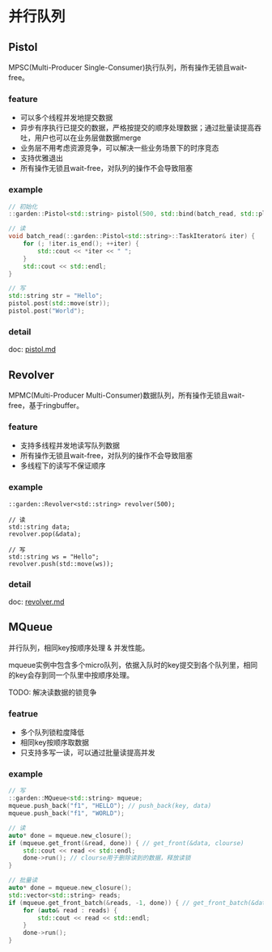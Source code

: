 # 并行队列

## Pistol
MPSC(Multi-Producer Single-Consumer)执行队列，所有操作无锁且wait-free。

### feature
* 可以多个线程并发地提交数据
* 异步有序执行已提交的数据，严格按提交的顺序处理数据；通过批量读提高吞吐，用户也可以在业务层做数据merge
* 业务层不用考虑资源竞争，可以解决一些业务场景下的时序竞态
* 支持优雅退出
* 所有操作无锁且wait-free，对队列的操作不会导致阻塞

### example
```c++
// 初始化
::garden::Pistol<std::string> pistol(500, std::bind(batch_read, std::placeholders::_1));

// 读
void batch_read(::garden::Pistol<std::string>::TaskIterator& iter) {
    for (; !iter.is_end(); ++iter) {
        std::cout << *iter << " ";
    }
    std::cout << std::endl;
}

// 写
std::string str = "Hello";
pistol.post(std::move(str));
pistol.post("World");
```

### detail
doc: [pistol.md](https://github.com/griyn/mqueue/blob/main/docs/pistol.md)

## Revolver
MPMC(Multi-Producer Multi-Consumer)数据队列，所有操作无锁且wait-free，基于ringbuffer。

### feature
* 支持多线程并发地读写队列数据
* 所有操作无锁且wait-free，对队列的操作不会导致阻塞
* 多线程下的读写不保证顺序

### example
```
::garden::Revolver<std::string> revolver(500);

// 读
std::string data;
revolver.pop(&data);

// 写
std::string ws = "Hello";
revolver.push(std::move(ws));
```

### detail
doc: [revolver.md](https://github.com/griyn/mqueue/blob/main/docs/revolver.md)

## MQueue
并行队列，相同key按顺序处理 & 并发性能。

mqueue实例中包含多个micro队列，依据入队时的key提交到各个队列里，相同的key会存到同一个队里中按顺序处理。

TODO: 解决读数据的锁竞争

### featrue
* 多个队列锁粒度降低
* 相同key按顺序取数据
* 只支持多写一读，可以通过批量读提高并发

### example
```c++
// 写
::garden::MQueue<std::string> mqueue;
mqueue.push_back("f1", "HELLO"); // push_back(key, data)
mqueue.push_back("f1", "WORLD");

// 读
auto* done = mqueue.new_closure();
if (mqueue.get_front(&read, done)) { // get_front(&data, clourse)
    std::cout << read << std::endl;
    done->run(); // clourse用于删除读到的数据，释放读锁
}

// 批量读
auto* done = mqueue.new_closure();
std::vector<std::string> reads;
if (mqueue.get_front_batch(&reads, -1, done)) { // get_front_batch(&data, batch_size, clourse)
    for (auto& read : reads) {
        std::cout << read << std::endl;
    }
    done->run();
}
```
